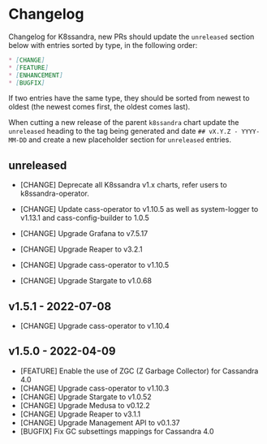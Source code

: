# Changelog

Changelog for K8ssandra, new PRs should update the `unreleased` section below with entries sorted by type, in the 
following order:

```markdown
* [CHANGE]
* [FEATURE]
* [ENHANCEMENT]
* [BUGFIX]
```

If two entries have the same type, they should be sorted from newest to oldest (the newest comes first, the oldest comes 
last).

When cutting a new release of the parent `k8ssandra` chart update the `unreleased` heading to the tag being generated 
and date `## vX.Y.Z - YYYY-MM-DD` and create a new placeholder section for  `unreleased` entries.

## unreleased
* [CHANGE] Deprecate all K8ssandra v1.x charts, refer users to k8ssandra-operator.

* [CHANGE] Update cass-operator to v1.10.5 as well as system-logger to v1.13.1 and cass-config-builder to 1.0.5

* [CHANGE] Upgrade Grafana to v7.5.17
* [CHANGE] Upgrade Reaper to v3.2.1
* [CHANGE] Upgrade cass-operator to v1.10.5
* [CHANGE] Upgrade Stargate to v1.0.68

## v1.5.1 - 2022-07-08

* [CHANGE] Upgrade cass-operator to v1.10.4

## v1.5.0 - 2022-04-09

* [FEATURE] Enable the use of ZGC (Z Garbage Collector) for Cassandra 4.0
* [CHANGE] Upgrade cass-operator to v1.10.3
* [CHANGE] Upgrade Stargate to v1.0.52
* [CHANGE] Upgrade Medusa to v0.12.2
* [CHANGE] Upgrade Reaper to v3.1.1
* [CHANGE] Upgrade Management API to v0.1.37
* [BUGFIX] Fix GC subsettings mappings for Cassandra 4.0

